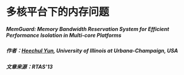 # 多核平台下的内存问题
##### MemGuard: Memory Bandwidth Reservation System for Efficient Performance Isolation in Multi-core Platforms
##### 作者：[Heechul Yun](http://www.ittc.ku.edu/~heechul/), University of Illinois at Urbana-Champaign, USA
##### 文章来源：RTAS'13
